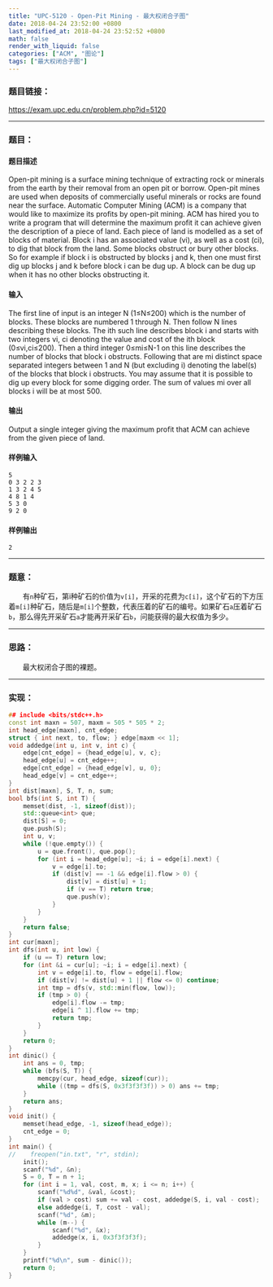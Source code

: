 ```yaml
---
title: "UPC-5120 - Open-Pit Mining - 最大权闭合子图"
date: 2018-04-24 23:52:00 +0800
last_modified_at: 2018-04-24 23:52:52 +0800
math: false
render_with_liquid: false
categories: ["ACM", "图论"]
tags: ["最大权闭合子图"]
---
```


### 题目链接：

https://exam.upc.edu.cn/problem.php?id=5120

---
### 题目：

#### 题目描述
Open-pit mining is a surface mining technique of extracting rock or minerals from the earth by their removal from an open pit or borrow. Open-pit mines are used when deposits of commercially useful minerals or rocks are found near the surface. Automatic Computer Mining (ACM) is a company that would like to maximize
its profits by open-pit mining. ACM has hired you to write a program that will determine the maximum profit it can achieve given the description of a piece of land.
Each piece of land is modelled as a set of blocks of material. Block i has an associated value (vi), as well as a cost (ci), to dig that block from the land. Some blocks obstruct or bury other blocks. So for example if block i is obstructed by blocks j and k, then one must first dig up blocks j and k before block i can be dug up. A block can be dug up when it has no other blocks obstructing it.
#### 输入
The first line of input is an integer N (1≤N≤200) which is the number of blocks. These blocks are numbered 1 through N.
Then follow N lines describing these blocks. The ith such line describes block i and starts with two integers vi, ci denoting the value and cost of the ith block (0≤vi,ci≤200).
Then a third integer 0≤mi≤N-1 on this line describes the number of blocks that block i obstructs.
Following that are mi distinct space separated integers between 1 and N (but excluding i) denoting the label(s) of the blocks that block i obstructs.
You may assume that it is possible to dig up every block for some digging order. The sum of values mi over all blocks i will be at most 500.
#### 输出
Output a single integer giving the maximum profit that ACM can achieve from the given piece of land.
#### 样例输入
```
5
0 3 2 2 3
1 3 2 4 5
4 8 1 4
5 3 0
9 2 0
```
#### 样例输出
```
2
```

---
### 题意：

&emsp;&emsp;有`n`种矿石，第i种矿石的价值为`v[i]`，开采的花费为`c[i]`，这个矿石的下方压着`m[i]`种矿石，随后是`m[i]`个整数，代表压着的矿石的编号。如果矿石`a`压着矿石`b`，那么得先开采矿石`a`才能再开采矿石`b`，问能获得的最大权值为多少。

---
### 思路：

&emsp;&emsp;最大权闭合子图的裸题。

---
### 实现：

```cpp
## include <bits/stdc++.h>
const int maxn = 507, maxm = 505 * 505 * 2;
int head_edge[maxn], cnt_edge;
struct { int next, to, flow; } edge[maxm << 1];
void addedge(int u, int v, int c) {
    edge[cnt_edge] = {head_edge[u], v, c};
    head_edge[u] = cnt_edge++;
    edge[cnt_edge] = {head_edge[v], u, 0};
    head_edge[v] = cnt_edge++;
}
int dist[maxn], S, T, n, sum;
bool bfs(int S, int T) {
    memset(dist, -1, sizeof(dist));
    std::queue<int> que;
    dist[S] = 0;
    que.push(S);
    int u, v;
    while (!que.empty()) {
        u = que.front(), que.pop();
        for (int i = head_edge[u]; ~i; i = edge[i].next) {
            v = edge[i].to;
            if (dist[v] == -1 && edge[i].flow > 0) {
                dist[v] = dist[u] + 1;
                if (v == T) return true;
                que.push(v);
            }
        }
    }
    return false;
}
int cur[maxn];
int dfs(int u, int low) {
    if (u == T) return low;
    for (int &i = cur[u]; ~i; i = edge[i].next) {
        int v = edge[i].to, flow = edge[i].flow;
        if (dist[v] != dist[u] + 1 || flow <= 0) continue;
        int tmp = dfs(v, std::min(flow, low));
        if (tmp > 0) {
            edge[i].flow -= tmp;
            edge[i ^ 1].flow += tmp;
            return tmp;
        }
    }
    return 0;
}
int dinic() {
    int ans = 0, tmp;
    while (bfs(S, T)) {
        memcpy(cur, head_edge, sizeof(cur));
        while ((tmp = dfs(S, 0x3f3f3f3f)) > 0) ans += tmp;
    }
    return ans;
}
void init() {
    memset(head_edge, -1, sizeof(head_edge));
    cnt_edge = 0;
}
int main() {
//    freopen("in.txt", "r", stdin);
    init();
    scanf("%d", &n);
    S = 0, T = n + 1;
    for (int i = 1, val, cost, m, x; i <= n; i++) {
        scanf("%d%d", &val, &cost);
        if (val > cost) sum += val - cost, addedge(S, i, val - cost);
        else addedge(i, T, cost - val);
        scanf("%d", &m);
        while (m--) {
            scanf("%d", &x);
            addedge(x, i, 0x3f3f3f3f);
        }
    }
    printf("%d\n", sum - dinic());
    return 0;
}
```